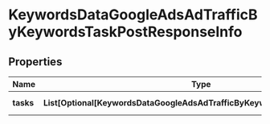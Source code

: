 # KeywordsDataGoogleAdsAdTrafficByKeywordsTaskPostResponseInfo


## Properties

| Name | Type | Description | Notes |
|------------ | ------------- | ------------- | -------------|
**tasks** | **List[Optional[KeywordsDataGoogleAdsAdTrafficByKeywordsTaskPostTaskInfo]]** | array of tasks |[optional]|